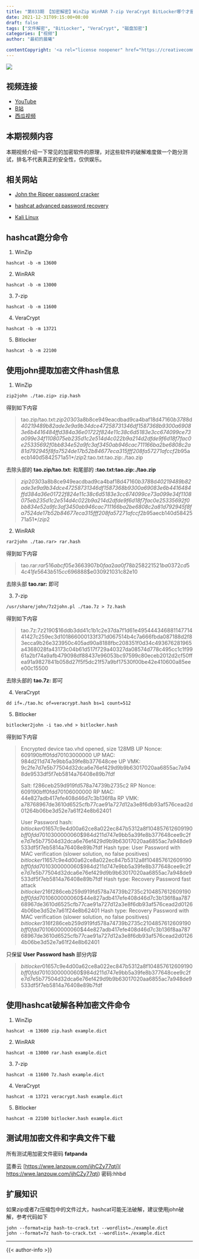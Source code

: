 ```yaml
---
title: "第033期 【加密解密】WinZip WinRAR 7-zip VeraCrypt BitLocker哪个才是最强的文件加密软件？最强最弱差距3000倍？不服跑个分！"
date: 2021-12-31T09:15:00+08:00
draft: false
tags: ["文件解密", "BitLocker", "VeraCrypt", "磁盘加密"]
categories: ["视频"]
author: "最初的晨曦"

contentCopyright: '<a rel="license noopener" href="https://creativecommons.org/licenses/by-nc-sa/4.0/deed.zh" target="_blank">本文章采用 CC BY-NC-SA 4.0 许可协议</a>'
---
```


![](../../images/033/0.jpg)
	
## 视频连接
- [YouTube](https://www.youtube.com/watch?v=y8p-Jj3yKOs)
- [B站](https://www.bilibili.com/video/BV1bq4y117f5/)
- [西瓜视频](https://www.ixigua.com/7047885231499510280)

## 本期视频内容

本期视频介绍一下常见的加密软件的原理，对这些软件的破解难度做一个跑分测试，排名不代表真正的安全性，仅供娱乐。

## 相关网站

- [John the Ripper password cracker](https://www.openwall.com/john/)

- [hashcat advanced password recovery](https://hashcat.net/hashcat/)

- [Kali Linux](https://www.kali.org/)

## hashcat跑分命令

1. WinZip

`hashcat -b -m 13600`

2. WinRAR

`hashcat -b -m 13000`

3. 7-zip

`hashcat -b -m 11600`

4. VeraCrypt

`hashcat -b -m 13721`

5. Bitlocker

`hashcat -b -m 22100`

## 使用john提取加密文件hash信息

1. WinZip

`zip2john ./tao.zip> zip.hash`

得到如下内容

>tao.zip/tao.txt:$zip2$*0*3*0*3a8b8ce949eacdbad9ca4baf18d47160*b378*8d*40219489b82ade3e9a9b34dce47258731346df1587368b9300a69083e6b4416484ffd384a36e01722f824e11c38c6d5183e3cc674099ce73a099e34f1108075eb235d1c2e514d4c022b9a214d2dfde9f6d18f7fac0e25335692f0bb834e52a9fc3af3450ab946cac711166ba2be6808c2a81d792945f8fa7524de17b52b84677eca315fff208fa57271afccf2b*95aecb140d5842571a51*$/zip2$:tao.txt:tao.zip:./tao.zip

去除头部的 **tao.zip/tao.txt:** 和尾部的 **:tao.txt:tao.zip:./tao.zip**

>$zip2$*0*3*0*3a8b8ce949eacdbad9ca4baf18d47160*b378*8d*40219489b82ade3e9a9b34dce47258731346df1587368b9300a69083e6b4416484ffd384a36e01722f824e11c38c6d5183e3cc674099ce73a099e34f1108075eb235d1c2e514d4c022b9a214d2dfde9f6d18f7fac0e25335692f0bb834e52a9fc3af3450ab946cac711166ba2be6808c2a81d792945f8fa7524de17b52b84677eca315fff208fa57271afccf2b*95aecb140d5842571a51*$/zip2$

2. WinRAR

`rar2john ./tao.rar> rar.hash`


得到如下内容
>tao.rar:$rar5$16$abcf05e3663907b0faa2aa0f78b25822$15$21ba0372cd54c41fe5643b515cc69688$8$e030921031c82e10

去除头部 **tao.rar:** 即可

3. 7-zip

`/usr/share/john/7z2john.pl ./tao.7z > 7z.hash`

得到如下内容
>tao.7z:$7z$2$19$0$$16$ddb3dd41c1b1c2e37da7f1d61e495444$3468811477$144$142$7c259ec3d101866000133f371d067514b4c7a666fbda087188d2f83ecca9b26e323950c405ad90a8188fbc208351f0d34c493676281965a4368028fa43173c04b61d517f729a40327da08574d778c495cc1c1f9961a2bf74a9afb479098df88437e96053bc97599c80eceb2012d2cf50ffea91a9827841b058d27f5f5dc21f57a9bf17530f00be42e410600a85eee00c$155$00

去除头部的 **tao.7z:** 即可

4. VeraCrypt

`dd if=./tao.hc of=veracrypt.hash bs=1 count=512`

5. Bitlocker

`bitlocker2john -i tao.vhd > bitlocker.hash`

得到如下内容

> Encrypted device tao.vhd opened, size 128MB
> UP Nonce: 609190bff0fdd70103000000
> UP MAC: 984d211d747e9bb5a39fe8b377648cee
> UP VMK: 9c2fe7d7e5b77504d32dca6e76ef429d9b9b63017020aa6855ac7a948de9533df5f7eb5814a76408e89b7fdf
>
> Salt: f286ceb259d919fd578a74739b2735c2
> RP Nonce: 609190bff0fdd70106000000
> RP MAC: 44e827adb417efe408d46d7c3b136f8a
> RP VMK: a78768967de3610d6525cfb77cae91a727d12a3e8f6db93af576cead2d01264b06be3d52e7a61f24e8b62401
>
> User Password hash:
> $bitlocker$0$16$57c9e4d00a62ce8a022ec847b5312a8f$1048576$12$609190bff0fdd70103000000$60$984d211d747e9bb5a39fe8b377648cee9c2fe7d7e5b77504d32dca6e76ef429d9b9b63017020aa6855ac7a948de9533df5f7eb5814a76408e89b7fdf
> Hash type: User Password with MAC verification (slower solution, no false positives)
> $bitlocker$1$16$57c9e4d00a62ce8a022ec847b5312a8f$1048576$12$609190bff0fdd70103000000$60$984d211d747e9bb5a39fe8b377648cee9c2fe7d7e5b77504d32dca6e76ef429d9b9b63017020aa6855ac7a948de9533df5f7eb5814a76408e89b7fdf
> Hash type: Recovery Password fast attack
> $bitlocker$2$16$f286ceb259d919fd578a74739b2735c2$1048576$12$609190bff0fdd70106000000$60$44e827adb417efe408d46d7c3b136f8aa78768967de3610d6525cfb77cae91a727d12a3e8f6db93af576cead2d01264b06be3d52e7a61f24e8b62401
> Hash type: Recovery Password with MAC verification (slower solution, no false positives)
> $bitlocker$3$16$f286ceb259d919fd578a74739b2735c2$1048576$12$609190bff0fdd70106000000$60$44e827adb417efe408d46d7c3b136f8aa78768967de3610d6525cfb77cae91a727d12a3e8f6db93af576cead2d01264b06be3d52e7a61f24e8b62401

只保留 **User Password hash** 部分内容

> $bitlocker$0$16$57c9e4d00a62ce8a022ec847b5312a8f$1048576$12$609190bff0fdd70103000000$60$984d211d747e9bb5a39fe8b377648cee9c2fe7d7e5b77504d32dca6e76ef429d9b9b63017020aa6855ac7a948de9533df5f7eb5814a76408e89b7fdf

## 使用hashcat破解各种加密文件命令

1. WinZip

`hashcat -m 13600 zip.hash example.dict`

2. WinRAR

`hashcat -m 13000 rar.hash example.dict`

3. 7-zip

`hashcat -m 11600 7z.hash example.dict`

4. VeraCrypt

`hashcat -m 13721 veracrypt.hash example.dict`

5. Bitlocker

`hashcat -m 22100 bitlocker.hash example.dict`

## 测试用加密文件和字典文件下载

所有测试用加密文件密码 **fatpanda**

蓝奏云 [https://wwe.lanzouw.com/ijhCZy77qti]( https://wwe.lanzouw.com/ijhCZy77qti) 密码:hhbd

## 扩展知识

如果zip或者7z压缩包中的文件过大，hashcat可能无法破解，建议使用john破解，参考代码如下

```
john --format=zip hash-to-crack.txt --wordlist=./example.dict
john --format=7z hash-to-crack.txt --wordlist=./example.dict
```

---

{{< author-info >}}